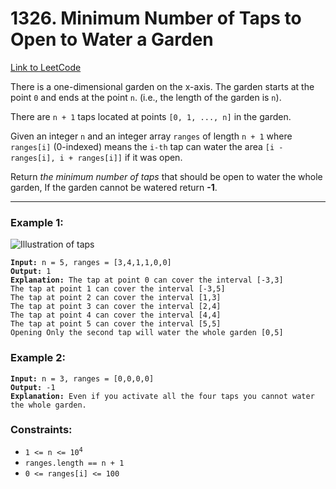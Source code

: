 # 1326. Minimum Number of Taps to Open to Water a Garden

[Link to LeetCode](https://leetcode.com/problems/minimum-number-of-taps-to-open-to-water-a-garden/)

There is a one-dimensional garden on the x-axis. The garden starts at the point `0` and ends at the point `n`. (i.e., the length of the garden is `n`).

There are `n + 1` taps located at points `[0, 1, ..., n]` in the garden.

Given an integer `n` and an integer array `ranges` of length `n + 1` where `ranges[i]` (0-indexed) means the `i-th` tap can water the area `[i - ranges[i], i + ranges[i]]` if it was open.

Return _the minimum number of taps_ that should be open to water the whole garden, If the garden cannot be watered return **-1**.

---

### Example 1:

![Illustration of taps](https://assets.leetcode.com/uploads/2020/01/16/1685_example_1.png)

<pre><code><strong>Input:</strong> n = 5, ranges = [3,4,1,1,0,0]
<strong>Output:</strong> 1
<strong>Explanation:</strong> The tap at point 0 can cover the interval [-3,3]
The tap at point 1 can cover the interval [-3,5]
The tap at point 2 can cover the interval [1,3]
The tap at point 3 can cover the interval [2,4]
The tap at point 4 can cover the interval [4,4]
The tap at point 5 can cover the interval [5,5]
Opening Only the second tap will water the whole garden [0,5]</code></pre>

### Example 2:

<pre><code><strong>Input:</strong> n = 3, ranges = [0,0,0,0]
<strong>Output:</strong> -1
<strong>Explanation:</strong> Even if you activate all the four taps you cannot water the whole garden.</code></pre>

### Constraints:

* <code>1 <= n <= 10<sup>4</sup></code>
* `ranges.length == n + 1`
* `0 <= ranges[i] <= 100`